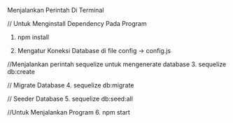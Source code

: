 Menjalankan Perintah Di Terminal

// Untuk Menginstall Dependency Pada Program

1. npm install

2. Mengatur Koneksi Database di file config -> config.js

//Menjalankan perintah sequelize untuk mengenerate database 
3. sequelize db:create

// Migrate Database 
4. sequelize db:migrate

// Seeder Database 
5. sequelize db:seed:all

//Untuk Menjalankan Program 
6. npm start
